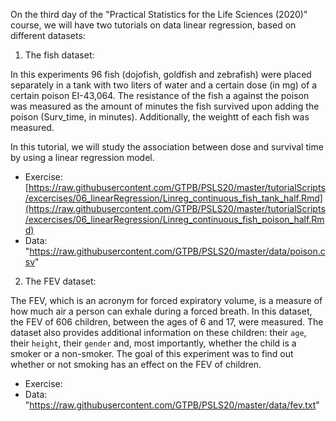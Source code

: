 On the third day of the "Practical Statistics for the Life Sciences (2020)" course, we will have two tutorials on data linear regression, based on different datasets:

1) The fish dataset:

In this experiments 96 fish (dojofish, goldfish and zebrafish) were placed separately in a tank with two liters of water and
a certain dose (in mg) of a certain poison EI-43,064. The resistance of the fish a against the poison was measured as the amount of
minutes the fish survived upon adding the poison (Surv_time, in minutes). Additionally, the weightt of each fish was measured.

In this tutorial, we will study the association between dose and survival time by using a linear regression model.

- Exercise: [https://raw.githubusercontent.com/GTPB/PSLS20/master/tutorialScripts/excercises/06_linearRegression/Linreg_continuous_fish_tank_half.Rmd](https://raw.githubusercontent.com/GTPB/PSLS20/master/tutorialScripts/excercises/06_linearRegression/Linreg_continuous_fish_poison_half.Rmd)
- Data: "https://raw.githubusercontent.com/GTPB/PSLS20/master/data/poison.csv"


2) The FEV dataset:

The FEV, which is an acronym for forced expiratory volume, is a measure of how much air a person can exhale during  a forced breath. 
In this dataset, the FEV of 606 children, between the ages of 6 and 17, were measured. The dataset also provides additional information on 
these children: their `age`, their `height`, their `gender` and, most importantly, whether the child is a smoker or a non-smoker.
The goal of this experiment was to find out whether or not smoking has an effect on the FEV of children.

- Exercise: 
- Data: "https://raw.githubusercontent.com/GTPB/PSLS20/master/data/fev.txt"




